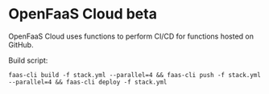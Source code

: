 OpenFaaS Cloud beta
====================

OpenFaaS Cloud uses functions to perform CI/CD for functions hosted on GitHub.


Build script:

```
faas-cli build -f stack.yml --parallel=4 && faas-cli push -f stack.yml --parallel=4 && faas-cli deploy -f stack.yml
```

